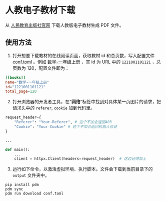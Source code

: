 # 人教电子教材下载

从 [人民教育出版社官网](https://jc.pep.com.cn/) 下载人教版电子教材生成 PDF 文件。 

## 使用方法

1. 打开想要下载教材的在线阅读页面，获取教材 id 和总页数，写入配置文件 [conf.toml](conf.toml) 。例如 [数学-一年级上册](https://book.pep.com.cn/1221001101121/mobile/index.html) ，其 id 为 URL 中的 `1221001101121` ，总页数为 120，配置文件即为：

```toml
[[books]]
name="数学-一年级上册"
id="1221001101121"
total_page=120
```

2.  打开浏览器的开发者工具，在“**网络**”标签中找到对具体某一页图片的请求，把请求头中的 `referer`, `cookie` 加到代码里。

```py
request_header={ 
    "Referer": "Your-Referer", # 这个不加会返回403
    "Cookie": "Your-Cookie" # 这个不加会返回机器人验证
}

...

def main():
    ...
    client = httpx.Client(headers=request_header)  # 这边记得加上
```

3. 运行如下命令，以激活虚拟环境、执行脚本。文件会下载到当前目录下的 `output` 文件夹中。

```
pip install pdm
pdm sync
pdm run download conf.toml
```
